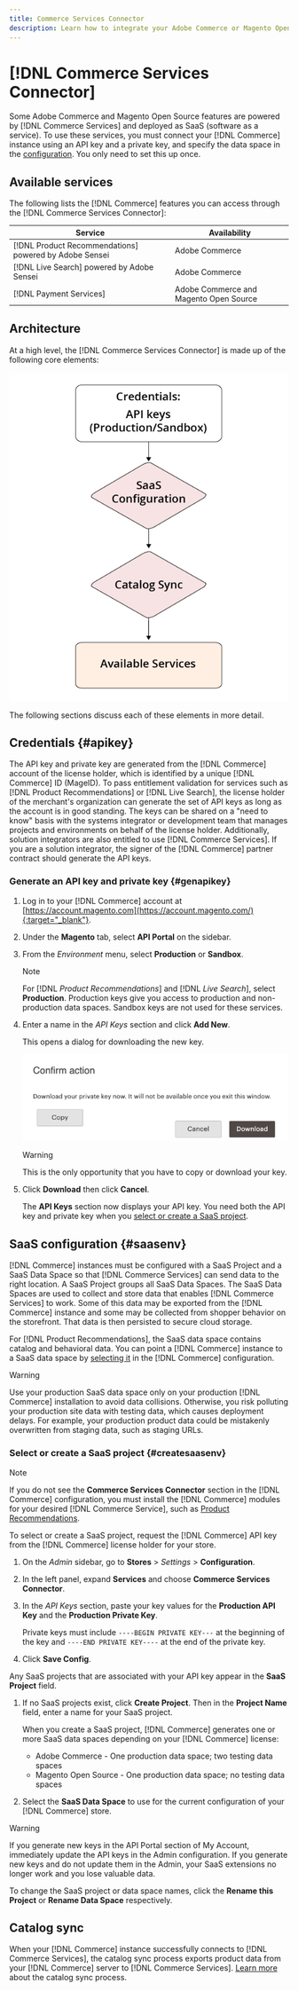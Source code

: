 ```yaml
---
title: Commerce Services Connector
description: Learn how to integrate your Adobe Commerce or Magento Open Source instance to services using an API key and a private key.
---
```

# [!DNL Commerce Services Connector]

Some Adobe Commerce and Magento Open Source features are powered by [!DNL Commerce Services]  and deployed as SaaS (software as a service). To use these services, you must connect your [!DNL Commerce] instance using an API key and a private key, and specify the data space in the [configuration](https://docs.magento.com/user-guide/configuration/services/saas.html). You only need to set this up once.

## Available services

The following lists the [!DNL Commerce] features you can access through the [!DNL Commerce Services Connector]:

| Service | Availability |
| ---|--- |
|[!DNL Product Recommendations] powered by Adobe Sensei| Adobe Commerce|
|[!DNL Live Search] powered by Adobe Sensei | Adobe Commerce|
|[!DNL Payment Services] | Adobe Commerce and Magento Open Source|

## Architecture

At a high level, the [!DNL Commerce Services Connector] is made up of the following core elements:

![Commerce Services Connector Architecture](assets/saas-config-sync-workflow.png)

The following sections discuss each of these elements in more detail.

## Credentials {#apikey}

The API key and private key are generated from the [!DNL Commerce] account of the license holder, which is identified by a unique [!DNL Commerce] ID (MageID). To pass entitlement validation for services such as [!DNL Product Recommendations] or [!DNL Live Search], the license holder of the merchant's organization can generate the set of API keys as long as the account is in good standing. The keys can be shared on a "need to know" basis with the systems integrator or development team that manages projects and environments on behalf of the license holder. Additionally, solution integrators are also entitled to use [!DNL Commerce Services]. If you are a solution integrator, the signer of the [!DNL Commerce] partner contract should generate the API keys.

### Generate an API key and private key {#genapikey}

1. Log in to your [!DNL Commerce] account at [https://account.magento.com](https://account.magento.com/){:target="_blank"}.

1. Under the **Magento** tab, select **API Portal** on the sidebar.

1. From the _Environment_ menu, select **Production** or **Sandbox**.

   >[!NOTE]
   >
   > For [!DNL _Product Recommendations_] and [!DNL _Live Search_], select **Production**. Production keys give you access to production and non-production data spaces. Sandbox keys are not used for these services.

1. Enter a name in the _API Keys_ section and click **Add New**.

   This opens a dialog for downloading the new key.

   ![Download private key](assets/download-api-private-key.png)

   >[!WARNING]
   >
   > This is the only opportunity that you have to copy or download your key.

1. Click **Download** then click **Cancel**.

   The **API Keys** section now displays your API key. You need both the API key and private key when you [select or create a SaaS project](#createsaasenv).

## SaaS configuration {#saasenv}

[!DNL Commerce] instances must be configured with a SaaS Project and a SaaS Data Space so that [!DNL Commerce Services] can send data to the right location. A SaaS Project groups all SaaS Data Spaces. The SaaS Data Spaces are used to collect and store data that enables [!DNL Commerce Services] to work. Some of this data may be exported from the [!DNL Commerce] instance and some may be collected from shopper behavior on the storefront. That data is then persisted to secure cloud storage.

For [!DNL Product Recommendations], the SaaS data space contains catalog and behavioral data. You can point a [!DNL Commerce] instance to a SaaS data space by [selecting it](https://docs.magento.com/user-guide/configuration/services/saas.html) in the [!DNL Commerce] configuration.

>[!WARNING]
>
> Use your production SaaS data space only on your production [!DNL Commerce] installation to avoid data collisions. Otherwise, you risk polluting your production site data with testing data, which causes deployment delays. For example, your production product data could be mistakenly overwritten from staging data, such as staging URLs.

### Select or create a SaaS project {#createsaasenv}

>[!NOTE]
>
> If you do not see the **Commerce Services Connector** section in the [!DNL Commerce] configuration, you must install the [!DNL Commerce] modules for your desired [!DNL Commerce Service], such as [Product Recommendations](./recommendations/install-configure.md).

To select or create a SaaS project, request the [!DNL Commerce] API key from the [!DNL Commerce] license holder for your store.

1. On the _Admin_ sidebar, go to **Stores** > _Settings_ > **Configuration**.

1. In the left panel, expand **Services** and choose **Commerce Services Connector**.

1. In the _API Keys_ section, paste your key values for the **Production API Key** and the **Production Private Key**.

   Private keys must include `----BEGIN PRIVATE KEY---` at the beginning of the key and `----END PRIVATE KEY----` at the end of the private key.

1. Click **Save Config**.

  Any SaaS projects that are associated with your API key appear in the **SaaS Project** field.

1. If no SaaS projects exist, click **Create Project**. Then in the **Project Name** field, enter a name for your SaaS project.

   When you create a SaaS project, [!DNL Commerce] generates one or more SaaS data spaces depending on your [!DNL Commerce] license:
   - Adobe Commerce - One production data space; two testing data spaces
   - Magento Open Source - One production data space; no testing data spaces

1. Select the **SaaS Data Space** to use for the current configuration of your [!DNL Commerce] store.

>[!WARNING]
>
> If you generate new keys in the API Portal section of My Account, immediately update the API keys in the Admin configuration. If you generate new keys and do not update them in the Admin, your SaaS extensions no longer work and you lose valuable data.

To change the SaaS project or data space names, click the **Rename this Project** or **Rename Data Space** respectively.

## Catalog sync

When your [!DNL Commerce] instance successfully connects to [!DNL Commerce Services], the catalog sync process exports product data from your [!DNL Commerce] server to [!DNL Commerce Services]. [Learn more](catalog-sync.md) about the catalog sync process.
